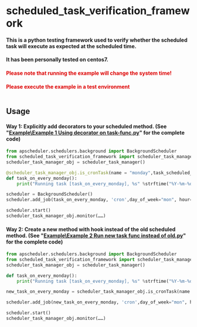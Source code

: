 # scheduled_task_verification_framework
#### This is a python testing framework used to verify whether the scheduled task will execute as expected at the scheduled time.
#### It has been personally tested on centos7.
#### <font color="#dd0000">Please note that running the example will change the system time!</font><br />
#### <font color="#dd0000">Please execute the example in a test environment</font><br /><br/>
## Usage
#### Way 1: Explicitly add decorators to your scheduled method. (See "<u>Example\Example 1 Using decorator on task-func.py</u>" for the complete code)
```python
from apscheduler.schedulers.background import BackgroundScheduler
from scheduled_task_verification_framework import scheduler_task_manager
scheduler_task_manager_obj = scheduler_task_manager()

@scheduler_task_manager_obj.is_cronTask(name = "monday",task_scheduled_run_at = now_is_monday)
def task_on_every_monday():
    print("Running task [task_on_every_monday], %s" %strftime("%Y-%m-%d-%H_%M_%S", localtime()))

scheduler = BackgroundScheduler()
scheduler.add_job(task_on_every_monday, 'cron',day_of_week="mon", hour=1, minute=1)

scheduler.start()
scheduler_task_manager_obj.monitor(……)
```

#### Way 2: Create a new method with hook instead of the old scheduled method. (See "<u>Example\Example 2 Run new task func instead of old.py</u>" for the complete code) 
```python
from apscheduler.schedulers.background import BackgroundScheduler
from scheduled_task_verification_framework import scheduler_task_manager
scheduler_task_manager_obj = scheduler_task_manager()

def task_on_every_monday():
    print("Running task [task_on_every_monday], %s" %strftime("%Y-%m-%d-%H_%M_%S", localtime()))

new_task_on_every_monday = scheduler_task_manager_obj.is_cronTask(name = "monday",task_scheduled_run_at = now_is_monday)(task_on_every_monday)

scheduler.add_job(new_task_on_every_monday, 'cron',day_of_week="mon", hour=1, minute=1)

scheduler.start()
scheduler_task_manager_obj.monitor(……)
```